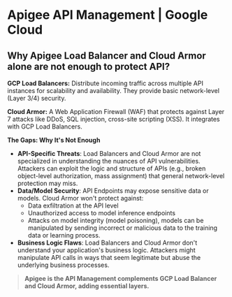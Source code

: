 # Apigee API Management | Google Cloud

## Why Apigee Load Balancer and Cloud Armor alone are not enough to protect API?

**GCP Load Balancers:** Distribute incoming traffic across multiple API instances for scalability and availability. They provide basic network-level (Layer 3/4) security.

**Cloud Armor:** A Web Application Firewall (WAF) that protects against Layer 7 attacks like DDoS, SQL injection, cross-site scripting (XSS). It integrates with GCP Load Balancers.

**The Gaps: Why It's Not Enough**

- **API-Specific Threats**: Load Balancers and Cloud Armor are not specialized in understanding the nuances of API vulnerabilities.  Attackers can exploit the logic and structure of APIs (e.g., broken object-level authorization, mass assignment) that general network-level protection may miss.
- **Data/Model Security**: API Endpoints may expose sensitive data or models. Cloud Armor won't protect against:
  - Data exfiltration at the API level
  - Unauthorized access to model inference endpoints
  - Attacks on model integrity (model poisoning), models can be manipulated by sending incorrect or malicious data to the training data or learning process.
- **Business Logic Flaws**: Load Balancers and Cloud Armor don't understand your application's business logic. Attackers might manipulate API calls in ways that seem legitimate but abuse the underlying business processes.

> **Apigee is the API Management complements GCP Load Balancer and Cloud Armor, adding essential layers.**
